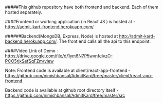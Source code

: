 #####This github repository have both frontend and backend. Each of them hosted separately.

####Frontend or working application (in React JS ) is hosted at - https://admit-kart-frontend.herokuapp.com/

######Backend(MongoDB, Express, Node) is hosted at http://admit-kard-backend.herokuapp.com/. The front end calls all the api to this endpoint.

####Video Link of Demo : https://drive.google.com/file/d/1ym6N7P5wvnfelvzO-PCO5rjxSefSqFZm/view

Note:
Frontend code is available at client/react-app-frontend - https://github.com/nimishbansal/AdmitKard/tree/master/client/react-app-frontend

Backend code is available at github root directory itself - https://github.com/nimishbansal/AdmitKard/tree/master/src
